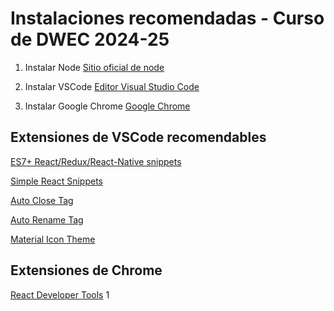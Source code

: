 # Instalaciones recomendadas - Curso de DWEC 2024-25

1. Instalar Node
[Sitio oficial de node](https://nodejs.org/es/)

2. Instalar VSCode
[Editor Visual Studio Code](https://code.visualstudio.com/)

3. Instalar Google Chrome [Google Chrome](https://www.google.com.mx/intl/es-419/chrome/?brand=CHBD&gclid=Cj0KCQiAtrnuBRDXARIsABiN-7AAMm13Ae3KDIib46Laxfe6tzD_w4yvDdpq5XsPw1eNlOkZ_0-3x3IaAvLEEALw_wcB&gclsrc=aw.ds)

## Extensiones de VSCode recomendables

[ES7+ React/Redux/React-Native snippets](https://marketplace.visualstudio.com/items?itemName=dsznajder.es7-react-js-snippets)

[Simple React Snippets](https://marketplace.visualstudio.com/items?itemName=burkeholland.simple-react-snippets)

[Auto Close Tag](https://marketplace.visualstudio.com/items?itemName=formulahendry.auto-close-tag)

[Auto Rename Tag](https://marketplace.visualstudio.com/items?itemName=formulahendry.auto-rename-tag)

[Material Icon Theme](https://marketplace.visualstudio.com/items?itemName=PKief.material-icon-theme)

## Extensiones de Chrome

[React Developer Tools](https://chromewebstore.google.com/detail/react-developer-tools/fmkadmapgofadopljbjfkapdkoienihi?hl=es-419)
1



